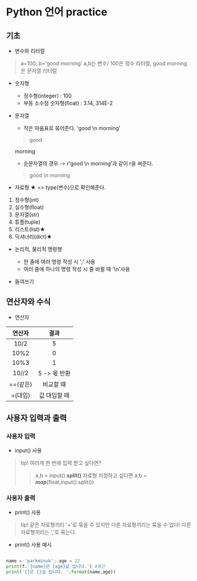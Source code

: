 # Python 언어 practice
## 기초
* 변수와 리터럴
> a=100; b='good morning' a,b는 변수/ 100은 정수 리터럴, good morning은 문자열 리터럴

* 숫자형
    * 정수형(integer) : 100
    * 부동 소수점 숫자형(float) : 3.14, 314E-2

* 문자열
    * 작은 따움표로 묶어준다. 'good \n morning' 
    > good

    morning

    * 순문자열의 경우 -> r'good \n morning'과 같이 r을 써준다.
    > good \n morning

* 자료형 ★ => type(변수)으로 확인해준다.
1. 정수형(int)
2. 실수형(float)
3. 문자열(str)
4. 튜플(tuple)
5. 리스트(list)★
6. 딕셔너리(dict)★

* 논리적, 물리적 명령행
    * 한 줄에 여러 명령 작성 시 ';' 사용
    * 여러 줄에 하나의 명령 작성 시 줄 바뀔 때 '\n'사용

* 들여쓰기

## 연산자와 수식
* 연산자

|연산자|결과|
|:--:|:--:|
|10/2|5|
|10%2|0|
|10%3|1|
|10//2|5 -> 몫 반환|
|==(같은)|비교할 때|
|=(대입)|값 대입할 때|

## 사용자 입력과 출력
### 사용자 입력
* input() 사용
> tip! 여러개 한 번에 입력 받고 싶다면?
>> a,b = input().**split()**  자료형 지정하고 싶다면
 a,b = ***map***(float,input().split())


### 사용자 출력
* print() 사용
> tip! 같은 자료형끼리 '+'로 묶을 수 있지만 다른 자료형끼리는 묶을 수 없다!  다른 자료형끼리는 ','로 묶는다.

* print() 사용 예시

 ```py

name = 'parkminuk'; age = 22
print(f.'{name}은 {age}살 입니다.') #혹은
print('{}은 {}살 입니다. '.format(name,age))
```



